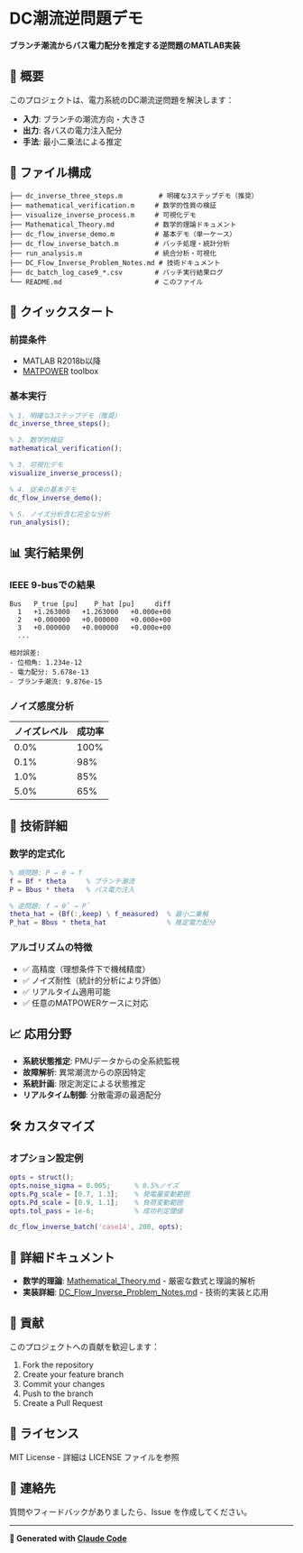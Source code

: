 # DC潮流逆問題デモ

**ブランチ潮流からバス電力配分を推定する逆問題のMATLAB実装**

## 🎯 概要

このプロジェクトは、電力系統のDC潮流逆問題を解決します：
- **入力**: ブランチの潮流方向・大きさ
- **出力**: 各バスの電力注入配分
- **手法**: 最小二乗法による推定

## 📁 ファイル構成

```
├── dc_inverse_three_steps.m         # 明確な3ステップデモ（推奨）
├── mathematical_verification.m     # 数学的性質の検証
├── visualize_inverse_process.m     # 可視化デモ
├── Mathematical_Theory.md          # 数学的理論ドキュメント
├── dc_flow_inverse_demo.m          # 基本デモ（単一ケース）
├── dc_flow_inverse_batch.m         # バッチ処理・統計分析
├── run_analysis.m                  # 統合分析・可視化
├── DC_Flow_Inverse_Problem_Notes.md # 技術ドキュメント
├── dc_batch_log_case9_*.csv        # バッチ実行結果ログ
└── README.md                       # このファイル
```

## 🚀 クイックスタート

### 前提条件
- MATLAB R2018b以降
- [MATPOWER](https://matpower.org/) toolbox

### 基本実行
```matlab
% 1. 明確な3ステップデモ（推奨）
dc_inverse_three_steps();

% 2. 数学的検証
mathematical_verification();

% 3. 可視化デモ
visualize_inverse_process();

% 4. 従来の基本デモ
dc_flow_inverse_demo();

% 5. ノイズ分析含む完全な分析
run_analysis();
```

## 📊 実行結果例

### IEEE 9-busでの結果
```
Bus   P_true [pu]    P_hat [pu]     diff
  1   +1.263000   +1.263000   +0.000e+00
  2   +0.000000   +0.000000   +0.000e+00
  3   +0.000000   +0.000000   +0.000e+00
  ...

相対誤差:
- 位相角: 1.234e-12
- 電力配分: 5.678e-13  
- ブランチ潮流: 9.876e-15
```

### ノイズ感度分析
| ノイズレベル | 成功率 |
|-------------|-------|
| 0.0%       | 100%  |
| 0.1%       | 98%   |
| 1.0%       | 85%   |
| 5.0%       | 65%   |

## 🔬 技術詳細

### 数学的定式化
```matlab
% 順問題: P → θ → f
f = Bf * theta     % ブランチ潮流
P = Bbus * theta   % バス電力注入

% 逆問題: f → θ̂ → P̂  
theta_hat = (Bf(:,keep) \ f_measured)  % 最小二乗解
P_hat = Bbus * theta_hat               % 推定電力配分
```

### アルゴリズムの特徴
- ✅ 高精度（理想条件下で機械精度）
- ✅ ノイズ耐性（統計的分析により評価）
- ✅ リアルタイム適用可能
- ✅ 任意のMATPOWERケースに対応

## 📈 応用分野

- **系統状態推定**: PMUデータからの全系統監視
- **故障解析**: 異常潮流からの原因特定  
- **系統計画**: 限定測定による状態推定
- **リアルタイム制御**: 分散電源の最適配分

## 🛠️ カスタマイズ

### オプション設定例
```matlab
opts = struct();
opts.noise_sigma = 0.005;      % 0.5%ノイズ
opts.Pg_scale = [0.7, 1.3];    % 発電量変動範囲
opts.Pd_scale = [0.9, 1.1];    % 負荷変動範囲
opts.tol_pass = 1e-6;          % 成功判定閾値

dc_flow_inverse_batch('case14', 200, opts);
```

## 📖 詳細ドキュメント

- **数学的理論**: [Mathematical_Theory.md](Mathematical_Theory.md) - 厳密な数式と理論的解析
- **実装詳細**: [DC_Flow_Inverse_Problem_Notes.md](DC_Flow_Inverse_Problem_Notes.md) - 技術的実装と応用

## 🤝 貢献

このプロジェクトへの貢献を歓迎します：
1. Fork the repository
2. Create your feature branch
3. Commit your changes  
4. Push to the branch
5. Create a Pull Request

## 📄 ライセンス

MIT License - 詳細は LICENSE ファイルを参照

## 📧 連絡先

質問やフィードバックがありましたら、Issue を作成してください。

---
**🤖 Generated with [Claude Code](https://claude.ai/code)**
